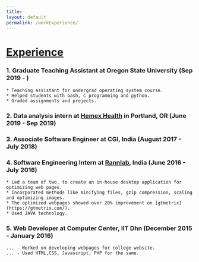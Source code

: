 ```yaml
---
title:
layout: default
permalink: /workExperience/
---
```

# <u>Experience</u>

### 1. Graduate Teaching Assistant at Oregon State University (Sep 2019 - )
    * Teaching assistant for undergrad operating system course.
    * Helped students with bash, C programming and python.
    * Graded assignments and projects.

### 2. Data analysis intern at [Hemex Health](http://hemexhealth.com/) in Portland, OR (June 2019 - Sep 2019)
    
### 3. Associate Software Engineer at CGI, India (August 2017 - July 2018)

### 4. Software Engineering Intern at [Rannlab](www.rannlab.com), India (June 2016 - July 2016)
    * Led a team of two, to create an in-house desktop application for optimizing web pages.
    * Incorporated methods like minifying files, gzip compression, scaling and optimizing images.
    * The optimized webpages showed over 20% improvement on [gtmetrix](https://gtmetrix.com/). 
    * Used JAVA technology.
    
### 5. Web Developer at Computer Center, IIT Dhn (December 2015 - January 2016)
    ... - Worked on developing webpages for college website.
    ... - Used HTML,CSS, Javascript, PHP for the same.
